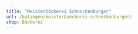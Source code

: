 ```yaml
---
title: "Meisterbäckerei Schneckenburger"
url: /balingen/meisterbaeckerei-schneckenburger/
shop: Bäckerei
---
```

